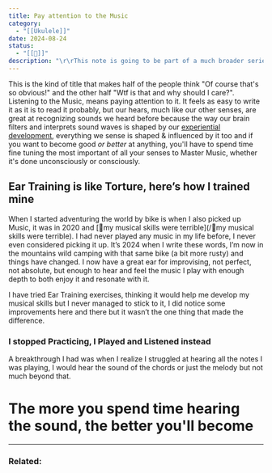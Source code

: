 ```yaml
---
title: Pay attention to the Music
category:
  - "[[Ukulele]]"
date: 2024-08-24
status:
  - "[[📝]]"
description: "\r\rThis note is going to be part of a much broader series about Engaging all the Senses."
---
```



This is the kind of title that makes half of the people think "Of course that's so obvious!" and the other half "Wtf is that and why should I care?". Listening to the Music, means paying attention to it. It feels as easy to write it as it is to read it probably, but our hears, much like our other senses, are great at recognizing sounds we heard before because the way our brain filters and interprets sound waves is shaped by our [experiential development](/notes/experientialdevelopment), everything we sense is shaped & influenced by it too and if you want to become good *or better* at anything, you'll have to spend time fine tuning the most important of all your senses to Master Music, whether it's done unconsciously or consciously.


## Ear Training is like Torture, here’s how I trained mine

When I started adventuring the world by bike is when I also picked up Music, it was in 2020 and [📝my musical skills were terrible](/📝my musical skills were terrible). I had never played any music in my life before, I never even considered picking it up. It’s 2024 when I write these words, I’m now in the mountains wild camping with that same bike (a bit more rusty) and things have changed. I now have a great ear for improvising, not perfect, not absolute, but enough to hear and feel the music I play with enough depth to both enjoy it and resonate with it. 

I have tried Ear Training exercises, thinking it would help me develop my musical skills but I never managed to stick to it, I did notice some improvements here and there but it wasn’t the one thing that made the difference. 

### I stopped Practicing, I Played and Listened instead
A breakthrough I had was when I realize I struggled at hearing all the notes I was playing, I would hear the sound of the chords or just the melody but not much beyond that. 

# The more you spend time hearing the sound, the better you'll become






---
### Related: